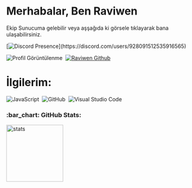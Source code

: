 # Merhabalar, Ben Raviwen

Ekip Sunucuma gelebilir veya aşşağıda ki görsele tıklayarak bana ulaşabilirsiniz.


[![Discord Presence](https://lanyard-profile-readme.vercel.app/api/928091512535916565?theme=light&bg=809ecf&animated=false&hideDiscrim=true&borderRadius=30px&idleMessage=Probably%20doing%20something%20else...)](https://discord.com/users/928091512535916565)


![Profil Görüntülenme](https://komarev.com/ghpvc/?username=raviwen&color=red)&nbsp;
[![Raviwen Github ](https://img.shields.io/github/followers/raviwen?label=follow&style=social)](https://github.com/raviwen)&nbsp;

# İlgilerim:
![JavaScript](https://img.shields.io/badge/-JavaScript-05122A?style=flat&logo=javascript)&nbsp;
![GitHub](https://img.shields.io/badge/-GitHub-05122A?style=flat&logo=github)&nbsp;
![Visual Studio Code](https://img.shields.io/badge/-Visual%20Studio%20Code-05122A?style=flat&logo=visual-studio-code&logoColor=007ACC)&nbsp;


<h3 align="left">:bar_chart: GitHub Stats:</h3>
<p align="left">
   <img src="https://github-readme-stats.vercel.app/api?username=raviwen&count_private=true&show_icons=true&theme=dark&hide_border=true" width="%100" height="150px" alt="stats" />
